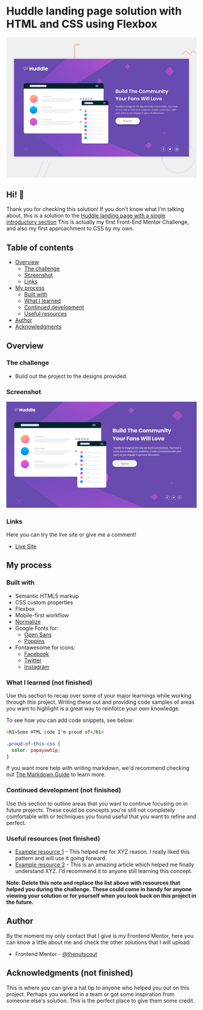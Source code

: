 # Huddle landing page solution with HTML and CSS using Flexbox

![Design preview for the Huddle landing page with single introductory section](./static/design/desktop-preview.jpg)

## Hi! 👋

Thank you for checking this solution! If you don't know what I'm talking about, this is a solution to the [Huddle landing page with a single introductory section](https://www.frontendmentor.io/challenges/huddle-landing-page-with-a-single-introductory-section-B_2Wvxgi0) This is actually my first Front-End Mentor Challenge, and also my first approachment to CSS by my own.

## Table of contents

- [Overview](#overview)
  - [The challenge](#the-challenge)
  - [Screenshot](#screenshot)
  - [Links](#links)
- [My process](#my-process)
  - [Built with](#built-with)
  - [What I learned](#what-i-learned)
  - [Continued development](#continued-development)
  - [Useful resources](#useful-resources)
- [Author](#author)
- [Acknowledgments](#acknowledgments)

## Overview

### The challenge

- Build out the project to the designs provided.

### Screenshot

![](./static/images/screenshots/opera.png)

### Links

Here you can try the live site or give me a comment!
- [Live Site](https://thenutscout.github.io/HuddlePage/)

## My process

### Built with

- Semantic HTML5 markup
- CSS custom properties
- Flexbox
- Mobile-first workflow
- [Normalize](https://necolas.github.io/normalize.css/)
- Google Fonts for:
  - [Open Sans](https://fonts.google.com/specimen/Open+Sans?preview.text_type=custom)
  - [Poppins](https://fonts.google.com/specimen/Poppins?preview.text_type=custom)
- Fontawesome for icons:
  - [Facebook](https://fontawesome.com/icons/facebook-f?style=brands)
  - [Twitter](https://fontawesome.com/icons/twitter?style=brands)
  - [Instagram](https://fontawesome.com/icons/instagram?style=brands)


### What I learned (not finished)

Use this section to recap over some of your major learnings while working through this project. Writing these out and providing code samples of areas you want to highlight is a great way to reinforce your own knowledge.

To see how you can add code snippets, see below:

```html
<h1>Some HTML code I'm proud of</h1>
```
```css
.proud-of-this-css {
  color: papayawhip;
}
```

If you want more help with writing markdown, we'd recommend checking out [The Markdown Guide](https://www.markdownguide.org/) to learn more.

### Continued development (not finished)

Use this section to outline areas that you want to continue focusing on in future projects. These could be concepts you're still not completely comfortable with or techniques you found useful that you want to refine and perfect.

### Useful resources (not finished)

- [Example resource 1](https://www.example.com) - This helped me for XYZ reason. I really liked this pattern and will use it going forward.
- [Example resource 2](https://www.example.com) - This is an amazing article which helped me finally understand XYZ. I'd recommend it to anyone still learning this concept.

**Note: Delete this note and replace the list above with resources that helped you during the challenge. These could come in handy for anyone viewing your solution or for yourself when you look back on this project in the future.**

## Author

By the moment my only contact that I give is my Frontend Mentor, here you can know a little about me and check the other solutions that I will upload:

- Frontend Mentor - [@thenutscout](https://www.frontendmentor.io/profile/thenutscout)

## Acknowledgments (not finished)

This is where you can give a hat tip to anyone who helped you out on this project. Perhaps you worked in a team or got some inspiration from someone else's solution. This is the perfect place to give them some credit.